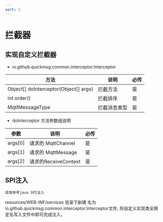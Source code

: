 ```yaml
---
sort: 1
---
```


# 拦截器


## 实现自定义拦截器

- io.github.quickmsg.common.interceptor.Interceptor

|  方法   | 说明  | 必传  |
|  ----  | ----  |----  |
|     Object[] doInterceptor(Object[] args)  | 拦截方法 |是 |
|     int order()  | 拦截排序 |是 |
|    MqttMessageType | 拦截消息类型 |是 |



- doInterceptor 方法参数组说明

|  参数   | 说明  | 必传  |
|  ----  | ----  |----  |
|   args[0]   | 请求的 MqttChannel |是 |
|   args[1]   | 请求的 MqttMessage |是 |
|   args[2]   | 请求的ReceiveContext |是 |

##  SPI注入

`具体参考java SPI注入`

resources/WEB-INF/services 目录下新建
名为io.github.quickmsg.common.interceptor.Interceptor文件,
将自定义实现类全限定名写入文件中即可完成注入。
